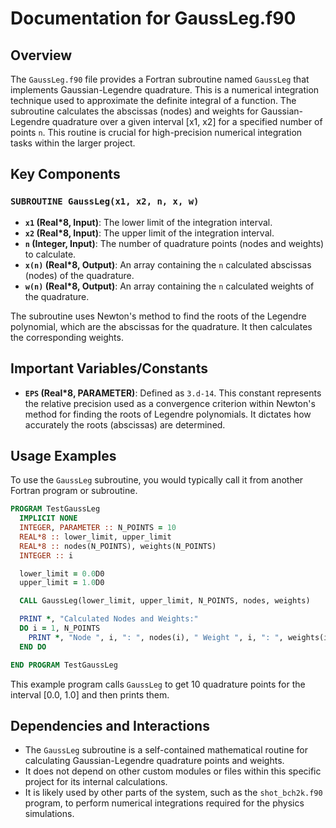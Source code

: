 # Documentation for GaussLeg.f90

## Overview

The `GaussLeg.f90` file provides a Fortran subroutine named `GaussLeg` that implements Gaussian-Legendre quadrature. This is a numerical integration technique used to approximate the definite integral of a function. The subroutine calculates the abscissas (nodes) and weights for Gaussian-Legendre quadrature over a given interval [x1, x2] for a specified number of points `n`. This routine is crucial for high-precision numerical integration tasks within the larger project.

## Key Components

### `SUBROUTINE GaussLeg(x1, x2, n, x, w)`

*   **`x1` (Real*8, Input)**: The lower limit of the integration interval.
*   **`x2` (Real*8, Input)**: The upper limit of the integration interval.
*   **`n` (Integer, Input)**: The number of quadrature points (nodes and weights) to calculate.
*   **`x(n)` (Real*8, Output)**: An array containing the `n` calculated abscissas (nodes) of the quadrature.
*   **`w(n)` (Real*8, Output)**: An array containing the `n` calculated weights of the quadrature.

The subroutine uses Newton's method to find the roots of the Legendre polynomial, which are the abscissas for the quadrature. It then calculates the corresponding weights.

## Important Variables/Constants

*   **`EPS` (Real*8, PARAMETER)**: Defined as `3.d-14`. This constant represents the relative precision used as a convergence criterion within Newton's method for finding the roots of Legendre polynomials. It dictates how accurately the roots (abscissas) are determined.

## Usage Examples

To use the `GaussLeg` subroutine, you would typically call it from another Fortran program or subroutine.

```fortran
PROGRAM TestGaussLeg
  IMPLICIT NONE
  INTEGER, PARAMETER :: N_POINTS = 10
  REAL*8 :: lower_limit, upper_limit
  REAL*8 :: nodes(N_POINTS), weights(N_POINTS)
  INTEGER :: i

  lower_limit = 0.0D0
  upper_limit = 1.0D0

  CALL GaussLeg(lower_limit, upper_limit, N_POINTS, nodes, weights)

  PRINT *, "Calculated Nodes and Weights:"
  DO i = 1, N_POINTS
    PRINT *, "Node ", i, ": ", nodes(i), " Weight ", i, ": ", weights(i)
  END DO

END PROGRAM TestGaussLeg
```

This example program calls `GaussLeg` to get 10 quadrature points for the interval [0.0, 1.0] and then prints them.

## Dependencies and Interactions

*   The `GaussLeg` subroutine is a self-contained mathematical routine for calculating Gaussian-Legendre quadrature points and weights.
*   It does not depend on other custom modules or files within this specific project for its internal calculations.
*   It is likely used by other parts of the system, such as the `shot_bch2k.f90` program, to perform numerical integrations required for the physics simulations.
```
